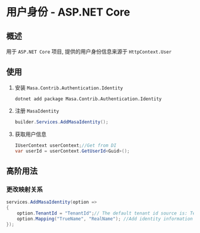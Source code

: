# 用户身份 - ASP.NET Core

## 概述

用于 `ASP.NET Core` 项目, 提供的用户身份信息来源于 `HttpContext.User`

## 使用

1. 安装 `Masa.Contrib.Authentication.Identity`

   ```shell 终端
   dotnet add package Masa.Contrib.Authentication.Identity
   ```

2. 注册 `MasaIdentity`

   ```csharp Program.cs
   builder.Services.AddMasaIdentity();
   ```

3. 获取用户信息

   ```csharp
   IUserContext userContext;//Get from DI
   var userId = userContext.GetUserId<Guid>();
   ```

## 高阶用法

### 更改映射关系

```csharp
services.AddMasaIdentity(option =>
{
    option.TenantId = "TenantId";// The default tenant id source is: TenantId
    option.Mapping("TrueName", "RealName"); //Add identity information 'TrueName', and set the original information to: 'RealName'
});
```